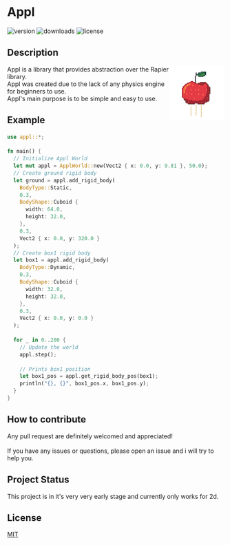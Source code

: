 # Appl

![version](https://img.shields.io/crates/v/appl?style=flat-square)
![downloads](https://img.shields.io/crates/dv/appl?style=flat-square)
![license](https://img.shields.io/github/license/AribYadi/Appl?style=flat-square)

## Description

<img src="https://github.com/AribYadi/Appl/blob/master/Appl.svg" align="right" alt="Appl Logo" width="128" height="128">
Appl is a library that provides abstraction over the Rapier library.<br />
Appl was created due to the lack of any physics engine for beginners to use.<br />
Appl's main purpose is to be simple and easy to use.<br />

## Example

```rust
use appl::*;

fn main() {
  // Initialize Appl World
  let mut appl = ApplWorld::new(Vect2 { x: 0.0, y: 9.81 }, 50.0);
  // Create ground rigid body
  let ground = appl.add_rigid_body(
    BodyType::Static,
    0.3,
    BodyShape::Cuboid {
      width: 64.0,
      height: 32.0,
    },
    0.3,
    Vect2 { x: 0.0, y: 320.0 }
  );
  // Create box1 rigid body
  let box1 = appl.add_rigid_body(
    BodyType::Dynamic,
    0.3,
    BodyShape::Cuboid {
      width: 32.0,
      height: 32.0,
    },
    0.3,
    Vect2 { x: 0.0, y: 0.0 }
  );

  for _ in 0..200 {
    // Update the world
    appl.step();

    // Prints box1 position
    let box1_pos = appl.get_rigid_body_pos(box1);
    println("{}, {}", box1_pos.x, box1_pos.y);
  }
}
```

## How to contribute

Any pull request are definitely welcomed and appreciated! <br />
<br />
If you have any issues or questions, please open an issue and i will try to help you.

## Project Status

This project is in it's very very early stage and currently only works for 2d.

## License

[MIT](https://choosealicense.com/licenses/mit/)
